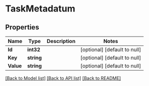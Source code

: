# TaskMetadatum

## Properties
Name | Type | Description | Notes
------------ | ------------- | ------------- | -------------
**Id** | **int32** |  | [optional] [default to null]
**Key** | **string** |  | [optional] [default to null]
**Value** | **string** |  | [optional] [default to null]

[[Back to Model list]](../README.md#documentation-for-models) [[Back to API list]](../README.md#documentation-for-api-endpoints) [[Back to README]](../README.md)


